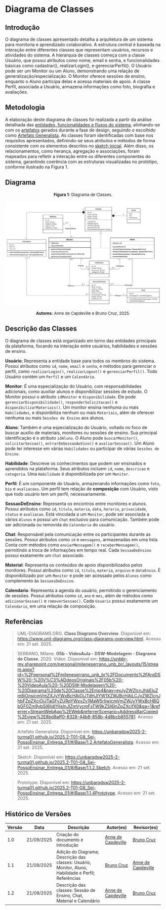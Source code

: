 # Diagrama de Classes

## Introdução

O diagrama de classes apresentado detalha a arquitetura de um sistema para monitoria e aprendizado colaborativo. A estrutura central é baseada na interação entre diferentes classes que representam usuários, recursos e atividades do sistema. A hierarquia de classes começa com a classe 
Usuário, que possui atributos como nome, email e senha, e funcionalidades básicas como cadastrar(), realizarLogin(), e gerenciarPerfil(). O
Usuário pode ser um Monitor ou um Aluno, demonstrando uma relação de generalização/especialização. O 
Monitor oferece sessões de ensino, enquanto o Aluno participa delas e acessa materiais de apoio. A classe 
Perfil, associada a Usuário, armazena informações como foto, biografia e avaliações.

## Metodologia

A elaboração deste diagrama de classes foi realizada a partir da análise detalhada das [entidades, funcionalidades e fluxos do sistema](https://unbarqdsw2025-2-turma01.github.io/2025.2-T01-G8_Sei-PossoEnsinar_Entrega_01/#/Base/1.2.ArtefatoGeneralista), alinhando-se com os [artefatos](https://unbarqdsw2025-2-turma01.github.io/2025.2-T01-G8_Sei-PossoEnsinar_Entrega_01/#/Base/1.1.2.Sketch) gerados durante a fase de design, seguindo o escolhido como [Artefato Generalista](https://unbarqdsw2025-2-turma01.github.io/2025.2-T01-G8_Sei-PossoEnsinar_Entrega_01/#/Base/1.2.ArtefatoGeneralista). As classes foram identificadas com base nos requisitos apresentados, definindo-se seus atributos e métodos de forma consistente com os elementos descritos no [sketch inicial](https://unbarqdsw2025-2-turma01.github.io/2025.2-T01-G8_Sei-PossoEnsinar_Entrega_01/#/Base/1.1.2.Sketch). Além disso, os relacionamentos, como herança, agregação e associações, foram mapeados para refletir a interação entre os diferentes componentes do sistema, garantindo coerência com as estruturas visualizadas no protótipo, conforme ilustrado na Figura 1.


## Diagrama

<font size="2"><p style="text-align: center"><b>Figura 1:</b> Diagrama de Classes.</p></font>
![Diagrama De Classe](../imagens/diagramaDeClasse.png)

<font size="2"><p style="text-align: center"><b>Autores:</b> Anne de Capdeville e Bruno Cruz, 2025.</p></font>

## Descrição das Classes

O diagrama de classes está organizado em torno das entidades principais da plataforma, focando na interação entre usuários, habilidades e sessões de ensino.

**Usuário**: Representa a entidade base para todos os membros do sistema. Possui atributos como `id`, `nome`, `email` e `senha`, e métodos para gerenciar o perfil, como `realizarLogin()`, `realizarLogout()` e `gerenciarPerfil()`. Todo Usuário contém um `Perfil` e um `Calendário`.

**Monitor**: É uma especialização do Usuário, com responsabilidades adicionais, como auxiliar alunos e disponibilizar sessões de estudo. O Monitor possui o atributo `idMonitor` e `disponibilidade`. Ele pode `gerenciarDisponibilidade()`, `responderSolicitacao()` e `disponibilizarMateriais()`. Um monitor ensina nenhuma ou mais `Habilidades`, e disponibiliza nenhum ou mais `Materiais`, além de oferecer nenhuma ou mais `Sessões de Ensino` aos alunos.

**Aluno**: Também é uma especialização do Usuário, voltado no foco de buscar auxilio de materiais, monitores ou sessões de ensino. Sua principal identificação é o atributo `idAluno`. O Aluno pode `buscarMonitor()`, `solicitarSessao()`, `entrarEmSessaoAoVivo()` e `avaliarSessao()`. Um Aluno pode ter interesse em várias `Habilidades` ou participar de várias `Sessões de Ensino`.

**Habilidade**: Descreve os conhecimentos que podem ser ensinados e aprendidos na plataforma. Seus atributos incluem `id`, `nome`, `descricao` e `categoria`. Uma `Habilidade` é disponibilizada por um `Monitor`.

**Perfil**: É um componente do Usuário, armazenando informações como `foto`, `bio` e `avaliacoes`. Um perfil tem relação de **composição** com Usuário, visto que todo usuário tem um perfil, necessariamente.

**SessaoDeEnsino**: Representa os encontros entre monitores e alunos. Possui atributos como `id`, `titulo`, `materia`, `data`, `horario`, `privacidade`, `status` e `avaliacao`. Está vinculada a um `Monitor`, pode ser associada a vários `Alunos` e possui um `Chat` exclusivo para comunicação. Também pode ser adicionada ou removida do `Calendario` do usuário.  

**Chat**: Responsável pela comunicação entre os participantes durante as sessões. Possui atributos como `id` e `mensagens`, armazenadas em uma lista. Conta com métodos como `enviarMensagem()` e `receberMensagem()`, permitindo a troca de informações em tempo real. Cada `SessaoDeEnsino` possui exatamente um `Chat` associado.  

**Material**: Representa os conteúdos de apoio disponibilizados pelos monitores. Possui atributos como `id`, `titulo`, `materia`, `arquivo` e `dataEnvio`. É disponibilizado por um `Monitor` e pode ser acessado pelos `Alunos` como complemento às `SessoesDeEnsino`.  

**Calendario**: Representa a agenda do usuário, permitindo o gerenciamento de sessões. Possui atributos como `id`, `ano` e `mes`, além de métodos como `adicionarSessao()` e `removerSessao()`. Cada `Usuario` possui exatamente um `Calendario`, em uma relação de composição.  



## Referências

> UML-DIAGRAMS.ORG. **Class Diagrams Overview**. Disponível em: <https://www.uml-diagrams.org/class-diagrams-overview.html>. Acesso em: 21 set. 2025.

> SERRANO, Milene. **05b - VideoAula - DSW-Modelagem - Diagrama de Classe**. 2020. Vídeo. Disponível em: <https://unbbr-my.sharepoint.com/personal/mileneserrano_unb_br/_layouts/15/stream.aspx?id=%2Fpersonal%2Fmileneserrano_unb_br%2FDocuments%2FArqDSW%20-%20V%C3%ADdeosOriginais%2F05b%20-%20VideoAula%20-%20DSW-Modelagem%20-%20Diagrama%20de%20Classe%2Emp4&nav=eyJyZWZlcnJhbEluZm8iOnsicmVmZXJyYWxBcHAiOiJTdHJlYW1XZWJBcHAiLCJyZWZlcnJhbFZpZXciOiJTaGFyZURpYWxvZy1MaW5rIiwicmVmZWJyYWxBcHBQbGF0Zm9ybSI6IldlYiIsInJlZmVycmFsTW9kZSI6InZpZXcifX0&ga=1&referrer=StreamWebApp%2EWeb&referrerScenario=AddressBarCopied%2Eview%2E8bd8aff0-8328-44b8-858b-4d8bcb855781>. Acesso em: 21 set. 2025.

> Artefato Generalista. Disponível em: <https://unbarqdsw2025-2-turma01.github.io/2025.2-T01-G8_Sei-PossoEnsinar_Entrega_01/#/Base/1.2.ArtefatoGeneralista>. Acesso em: 21 set. 2025.

> Sketch. Disponível em: <https://unbarqdsw2025-2-turma01.github.io/2025.2-T01-G8_Sei-PossoEnsinar_Entrega_01/#/Base/1.1.2.Sketch>. Acesso em: 21 set. 2025.

> Prototype. Disponível em: <https://unbarqdsw2025-2-turma01.github.io/2025.2-T01-G8_Sei-PossoEnsinar_Entrega_01/#/Base/1.1.4Prototype>. Acesso em: 21 set. 2025.


## Histórico de Versões

| Versão | Data       | Descrição                                                                                            | Autor(es)                                          | Revisor(es)                                        |
| ------ | ---------- | ---------------------------------------------------------------------------------------------------- | -------------------------------------------------- | -------------------------------------------------- |
| 1.0    | 21/09/2025 | Criação do documento e Introdução                                                                    | [Anne de Capdeville](https://github.com/nanecapde) |        [Bruno Cruz](https://github.com/brunocrzz)                                            |
| 1.1    | 21/09/2025 | Adição do Diagrama; Descrição das classes: Usuário, Monitor, Aluno, Habilidade e Perfil; Referências | [Bruno Cruz](https://github.com/brunocrzz)         | [Anne de Capdeville](https://github.com/nanecapde) |
| 1.2   | 21/09/2025 | Descrição das classes: Sessão de Ensino, Chat, Material e Calendário |  [Anne de Capdeville](https://github.com/nanecapde)         | [Bruno Cruz](https://github.com/brunocrzz) |